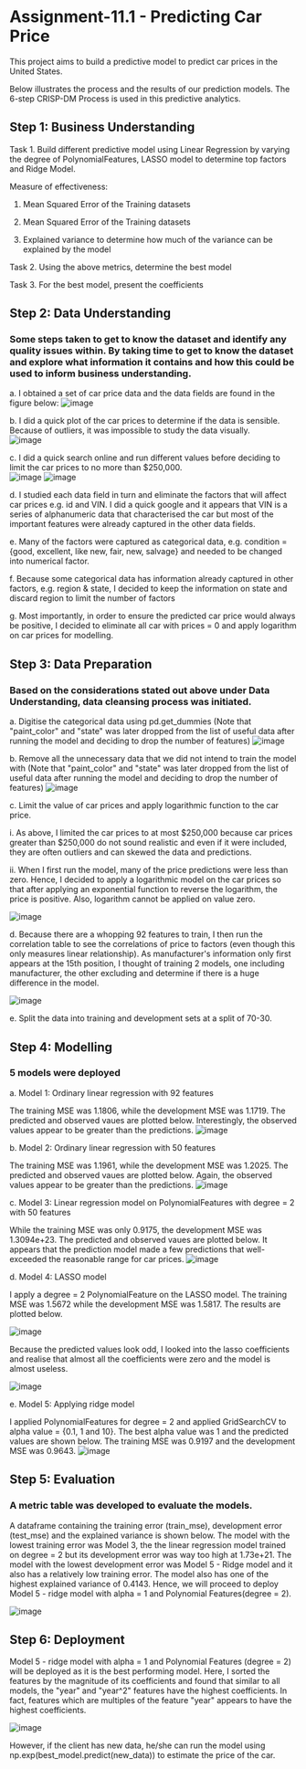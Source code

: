 # Assignment-11.1 - Predicting Car Price

This project aims to build a predictive model to predict car prices in the United States. 

Below illustrates the process and the results of our prediction models.  The 6-step CRISP-DM Process is used in this predictive analytics. 

## Step 1: Business Understanding

Task 1.  Build different predictive model using Linear Regression by varying the degree of PolynomialFeatures, LASSO model to determine top factors and Ridge Model.

Measure of effectiveness:

1. Mean Squared Error of the Training datasets

2. Mean Squared Error of the Training datasets

3. Explained variance to determine how much of the variance can be explained by the model

Task 2. Using the above metrics, determine the best model 

Task 3. For the best model, present the coefficients


## Step 2: Data Understanding 
### Some steps taken to get to know the dataset and identify any quality issues within. By taking time to get to know the dataset and explore what information it contains and how this could be used to inform business understanding.

a.	I obtained a set of car price data and the data fields are found in the figure below:
![image](https://github.com/CarolTeo11/Assignment-11.1/assets/130137674/5ead5be5-a481-4d60-857a-a24cd44342f3)

b.	I did a quick plot of the car prices to determine if the data is sensible.  Because of outliers, it was impossible to study the data visually.  
![image](https://github.com/CarolTeo11/Assignment-11.1/assets/130137674/78528cd2-b301-4d1c-912d-a321b69bfb51)

c. I did a quick search online and run different values before deciding to limit the car prices to no more than $250,000.  
![image](https://github.com/CarolTeo11/Assignment-11.1/assets/130137674/99ca64fe-8ec6-4167-a7f2-67fba69efae6)
![image](https://github.com/CarolTeo11/Assignment-11.1/assets/130137674/c248cd67-6842-401d-972c-4b19532bb902)

d.	I studied each data field in turn and eliminate the factors that will affect car prices e.g. id and VIN.  I did a quick google and it appears that VIN is a series of alphanumeric data that characterised the car but most of the important features were already captured in the other data fields.

e.	Many of the factors were captured as categorical data, e.g. condition = {good, excellent, like new, fair, new, salvage} and needed to be changed into numerical factor. 

f.	Because some categorical data has information already captured in other factors, e.g. region & state, I decided to keep the information on state and discard region to limit the number of factors 

g.	Most importantly, in order to ensure the predicted car price would always be positive, I decided to eliminate all car with prices = 0 and apply logarithm on car prices for modelling. 



## Step 3: Data Preparation
### Based on the considerations stated out above under Data Understanding, data cleansing process was initiated.  

a. Digitise the categorical data using pd.get_dummies (Note that "paint_color" and "state" was later dropped from the list of useful data after running the model and deciding to drop the number of features)
![image](https://github.com/CarolTeo11/Assignment-11.1/assets/130137674/09145438-d8a1-4fef-ab17-7fd6edcf219f)

b. Remove all the unnecessary data that we did not intend to train the model with (Note that "paint_color" and "state" was later dropped from the list of useful data after running the model and deciding to drop the number of features)
![image](https://github.com/CarolTeo11/Assignment-11.1/assets/130137674/abc1386a-5405-448a-bbc3-bda45834256b)

c.	Limit the value of car prices and apply logarithmic function to the car price.  

  i. As above, I limited the car prices to at most $250,000 because car prices greater than $250,000 do not sound realistic and even if it were included, they are often outliers and can skewed the data and predictions.  

  ii. When I first run the model, many of the price predictions were less than zero.  Hence, I decided to apply a logarithmic model on the car prices so that after applying an exponential function to reverse the logarithm, the price is positive.  Also, logarithm cannot be applied on value zero.

![image](https://github.com/CarolTeo11/Assignment-11.1/assets/130137674/8a61b620-4bc5-44f7-a18b-1da1b725f27f)

d. Because there are a whopping 92 features to train, I then run the correlation table to see the correlations of price to factors (even though this only measures linear relationship).  As manufacturer's information only first appears at the 15th position, I thought of training 2 models, one including manufacturer, the other excluding and determine if there is a huge difference in the model.  

![image](https://github.com/CarolTeo11/Assignment-11.1/assets/130137674/3930d3b7-6b80-4c23-af17-0466d4801f59)


e. Split the data into training and development sets at a split of 70-30.  



## Step 4: Modelling 
### 5 models were deployed

a. Model 1: Ordinary linear regression with 92 features

The training MSE was 1.1806, while the development MSE was 1.1719.  The predicted and observed vaues are plotted below.  Interestingly, the observed values appear to be greater than the predictions.
![image](https://github.com/CarolTeo11/Assignment-11.1/assets/130137674/4cc218fb-86de-4b04-a7bf-667866524302)


b. Model 2: Ordinary linear regression with 50 features

The training MSE was 1.1961, while the development MSE was 1.2025.  The predicted and observed vaues are plotted below.  Again, the observed values appear to be greater than the predictions.
![image](https://github.com/CarolTeo11/Assignment-11.1/assets/130137674/1758beca-fca1-4e6e-8a3a-9104873cb783)



c. Model 3: Linear regression model on PolynomialFeatures with degree = 2 with 50 features

While the training MSE was only 0.9175, the development MSE was 1.3094e+23.  The predicted and observed vaues are plotted below.  It appears that the prediction model made a few predictions that well-exceeded the reasonable range for car prices.
![image](https://github.com/CarolTeo11/Assignment-11.1/assets/130137674/60e7169f-966f-44dd-ade8-4b8bc2e1e387)


d. Model 4: LASSO model 

I apply a degree = 2 PolynomialFeature on the LASSO model.   The training MSE was 1.5672 while the development MSE was 1.5817.  The results are plotted below.  

![image](https://github.com/CarolTeo11/Assignment-11.1/assets/130137674/3022541b-dea5-4549-a5d6-e76f5da554ae)

Because the predicted values look odd, I looked into the lasso coefficients and realise that almost all the coefficients were zero and the model is almost useless. 

![image](https://github.com/CarolTeo11/Assignment-11.1/assets/130137674/55cb7e9e-7f36-45f3-bf05-77cb3bae2a4c)

e. Model 5: Applying ridge model 

I applied PolynomialFeatures for degree = 2 and applied GridSearchCV to alpha value = {0.1, 1 and 10}.  The best alpha value was 1 and the predicted values are shown below.  The training MSE was 0.9197 and the development MSE was 0.9643. 
![image](https://github.com/CarolTeo11/Assignment-11.1/assets/130137674/ae38443f-d70a-410d-b612-413884d8f18b)


## Step 5: Evaluation
### A metric table was developed to evaluate the models. 

A dataframe containing the training error (train_mse), development error (test_mse) and the explained variance is shown below.  The model with the lowest training error was Model 3, the  the linear regression model trained on degree = 2  but its development error was way too high at 1.73e+21.  The model with the lowest development error was Model 5 - Ridge model and it also has a relatively low training error.  The model also has one of the highest explained variance of 0.4143.  Hence, we will proceed to deploy Model 5 - ridge model with alpha = 1 and Polynomial Features(degree = 2). 

![image](https://github.com/CarolTeo11/Assignment-11.1/assets/130137674/04534e5f-6ed6-4336-a874-57c42cab7d11)


## Step 6: Deployment 

Model 5 - ridge model with alpha = 1 and Polynomial Features (degree = 2) will be deployed as it is the best performing model.  Here, I sorted the features by the magnitude of its coefficients and found that similar to all models, the "year" and "year^2" features have the highest coefficients. In fact, features which are multiples of the feature "year" appears to have the highest coefficients.  

![image](https://github.com/CarolTeo11/Assignment-11.1/assets/130137674/05310859-2f83-44a1-bb3b-8e999f1fb58b)

However, if the client has new data, he/she can run the model using np.exp(best_model.predict(new_data)) to estimate the price of the car. 
